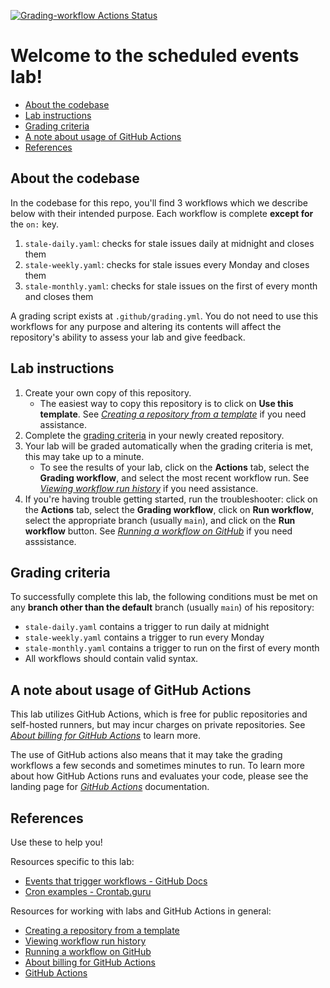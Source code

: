 [![Grading-workflow Actions Status](https://github.com/a-a-ron/ubiquitous-octo-succotash/workflows/Grading-workflow/badge.svg?branch=my-workflow)](https://github.com/a-a-ron/ubiquitous-octo-succotash/actions)

# Welcome to the scheduled events lab!
- [About the codebase](#about-the-codebase)
- [Lab instructions](#lab-instructions)
- [Grading criteria](#grading-criteria)
- [A note about usage of GitHub Actions](#a-note-about-usage-of-github-actions)
- [References](#references)

## About the codebase
In the codebase for this repo, you'll find 3 workflows which we describe below with their intended purpose. Each workflow is complete **except for** the `on:` key.
1. `stale-daily.yaml`: checks for stale issues daily at midnight and closes them
2. `stale-weekly.yaml`: checks for stale issues every Monday and closes them
3. `stale-monthly.yaml`: checks for stale issues on the first of every month and closes them

A grading script exists at `.github/grading.yml`. You do not need to use this workflows for any purpose and altering its contents will affect the repository's ability to assess your lab and give feedback.

## Lab instructions

1. Create your own copy of this repository.
   - The easiest way to copy this repository is to click on **Use this template**. See *[Creating a repository from a template]* if you need assistance.
2. Complete the [grading criteria](#grading-criteria) in your newly created repository.
3. Your lab will be graded automatically when the grading criteria is met, this may take up to a minute.
   - To see the results of your lab, click on the **Actions** tab, select the **Grading workflow**, and select the most recent workflow run. See *[Viewing workflow run history]* if you need assistance. 
4. If you're having trouble getting started, run the troubleshooter: click on the **Actions** tab, select the **Grading workflow**, click on **Run workflow**, select the appropriate branch (usually `main`), and click on the **Run workflow** button. See *[Running a workflow on GitHub]* if you need asssistance.


## Grading criteria
 To successfully complete this lab, the following conditions must be met on any **branch other than the default** branch (usually `main`) of his repository:
- `stale-daily.yaml` contains a trigger to run daily at midnight
- `stale-weekly.yaml` contains a trigger to run every Monday
- `stale-monthly.yaml` contains a trigger to run on the first of every month
- All workflows should contain valid syntax.

## A note about usage of GitHub Actions
This lab utilizes GitHub Actions, which is free for public repositories and self-hosted runners, but may incur charges on private repositories. See *[About billing for GitHub Actions]* to learn more.

The use of GitHub actions also means that it may take the grading workflows a few seconds and sometimes minutes to run. To learn more about how GitHub Actions runs and evaluates your code, please see the landing page for *[GitHub Actions]* documentation.

## References
Use these to help you!

Resources specific to this lab:
- [Events that trigger workflows - GitHub Docs]
- [Cron examples - Crontab.guru]

Resources for working with labs and GitHub Actions in general:
- [Creating a repository from a template]
- [Viewing workflow run history]
- [Running a workflow on GitHub]
- [About billing for GitHub Actions]
- [GitHub Actions]


<!-- 
Links used throughout this README: 
-->
[Events that trigger workflows - GitHub Docs]: https://docs.github.com/en/free-pro-team@latest/actions/reference/events-that-trigger-workflows#schedule
[Cron examples - Crontab.guru]: https://crontab.guru/examples.html
[Creating a repository from a template]:                        https://docs.github.com/en/github/creating-cloning-and-archiving-repositories/creating-a-repository-from-a-template
[Viewing workflow run history]:                                 https://docs.github.com/en/actions/managing-workflow-runs/viewing-workflow-run-history
[Running a workflow on GitHub]:                                 https://docs.github.com/en/actions/managing-workflow-runs/manually-running-a-workflow#running-a-workflow-on-github
[About billing for GitHub Actions]:                             https://docs.github.com/en/github/setting-up-and-managing-billing-and-payments-on-github/about-billing-for-github-actions
[GitHub Actions]:                                               https://docs.github.com/en/actions
